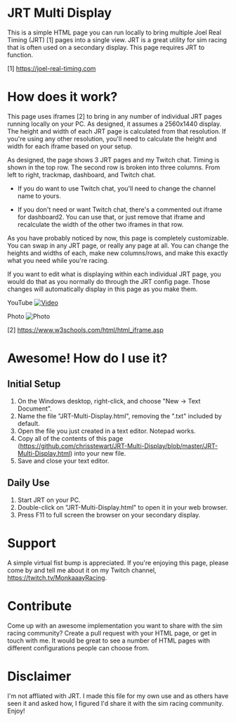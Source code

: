 # JRT Multi Display

This is a simple HTML page you can run locally to bring multiple Joel Real Timing (JRT) [1] pages into a single view.  JRT is a great utility for sim racing that is often used on a secondary display.  This page requires JRT to function.

[1] https://joel-real-timing.com

# How does it work?

This page uses iframes [2] to bring in any number of individual JRT pages running locally on your PC.  As designed, it assumes a 2560x1440 display.  The height and width of each JRT page is calculated from that resolution.  If you're using any other resolution, you'll need to calculate the height and width for each iframe based on your setup.

As designed, the page shows 3 JRT pages and my Twitch chat.  Timing is shown in the top row.  The second row is broken into three columns.  From left to right, trackmap, dashboard, and Twitch chat.

* If you do want to use Twitch chat, you'll need to change the channel name to yours.

* If you don't need or want Twitch chat, there's a commented out iframe for dashboard2.  You can use that, or just remove that iframe and recalculate the width of the other two iframes in that row.

As you have probably noticed by now, this page is completely customizable.  You can swap in any JRT page, or really any page at all.  You can change the heights and widths of each, make new columns/rows, and make this exactly what you need while you're racing.

If you want to edit what is displaying within each individual JRT page, you would do that as you normally do through the JRT config page.  Those changes will automatically display in this page as you make them.

YouTube
[![Video](http://img.youtube.com/vi/jJ-znyQPHdY/0.jpg)](https://www.youtube.com/watch?v=jJ-znyQPHdY "Video")

Photo
![Photo](https://i.imgur.com/ercFO2J.jpg)

[2] https://www.w3schools.com/html/html_iframe.asp

# Awesome!  How do I use it?

## Initial Setup

1) On the Windows desktop, right-click, and choose "New -> Text Document".
2) Name the file "JRT-Multi-Display.html", removing the ".txt" included by default.
3) Open the file you just created in a text editor.  Notepad works.
4) Copy all of the contents of this page (https://github.com/chrisstewart/JRT-Multi-Display/blob/master/JRT-Multi-Display.html) into your new file.
5) Save and close your text editor.

## Daily Use

1) Start JRT on your PC.
2) Double-click on "JRT-Multi-Display.html" to open it in your web browser.
3) Press F11 to full screen the browser on your secondary display.

# Support

A simple virtual fist bump is appreciated.  If you're enjoying this page, please come by and tell me about it on my Twitch channel, https://twitch.tv/MonkaaayRacing.

# Contribute

Come up with an awesome implementation you want to share with the sim racing community?  Create a pull request with your HTML page, or get in touch with me.  It would be great to see a number of HTML pages with different configurations people can choose from.

# Disclaimer

I'm not affliated with JRT.  I made this file for my own use and as others have seen it and asked how, I figured I'd share it with the sim racing community.  Enjoy!
